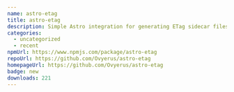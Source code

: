 ```yaml
---
name: astro-etag
title: astro-etag
description: Simple Astro integration for generating ETag sidecar files for your build.
categories:
  - uncategorized
  - recent
npmUrl: https://www.npmjs.com/package/astro-etag
repoUrl: https://github.com/Ovyerus/astro-etag
homepageUrl: https://github.com/Ovyerus/astro-etag
badge: new
downloads: 221
---
```

